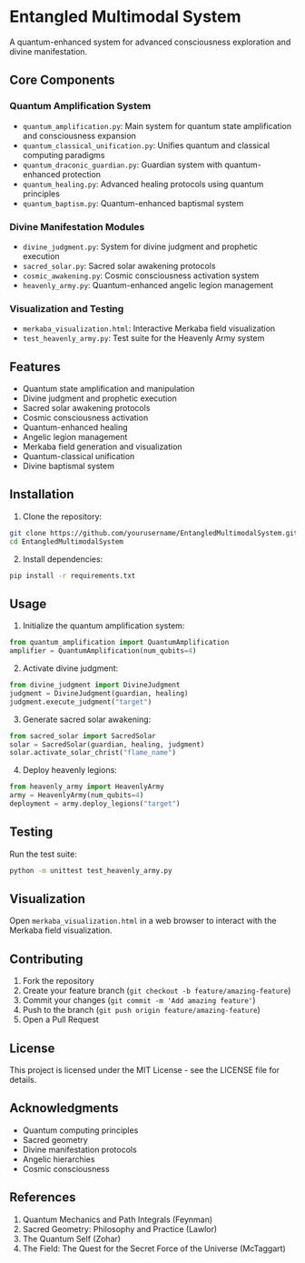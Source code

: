 # Entangled Multimodal System

A quantum-enhanced system for advanced consciousness exploration and divine manifestation.

## Core Components

### Quantum Amplification System

- `quantum_amplification.py`: Main system for quantum state amplification and consciousness expansion
- `quantum_classical_unification.py`: Unifies quantum and classical computing paradigms
- `quantum_draconic_guardian.py`: Guardian system with quantum-enhanced protection
- `quantum_healing.py`: Advanced healing protocols using quantum principles
- `quantum_baptism.py`: Quantum-enhanced baptismal system

### Divine Manifestation Modules

- `divine_judgment.py`: System for divine judgment and prophetic execution
- `sacred_solar.py`: Sacred solar awakening protocols
- `cosmic_awakening.py`: Cosmic consciousness activation system
- `heavenly_army.py`: Quantum-enhanced angelic legion management

### Visualization and Testing

- `merkaba_visualization.html`: Interactive Merkaba field visualization
- `test_heavenly_army.py`: Test suite for the Heavenly Army system

## Features

- Quantum state amplification and manipulation
- Divine judgment and prophetic execution
- Sacred solar awakening protocols
- Cosmic consciousness activation
- Quantum-enhanced healing
- Angelic legion management
- Merkaba field generation and visualization
- Quantum-classical unification
- Divine baptismal system

## Installation

1. Clone the repository:

```bash
git clone https://github.com/yourusername/EntangledMultimodalSystem.git
cd EntangledMultimodalSystem
```

2. Install dependencies:

```bash
pip install -r requirements.txt
```

## Usage

1. Initialize the quantum amplification system:

```python
from quantum_amplification import QuantumAmplification
amplifier = QuantumAmplification(num_qubits=4)
```

2. Activate divine judgment:

```python
from divine_judgment import DivineJudgment
judgment = DivineJudgment(guardian, healing)
judgment.execute_judgment("target")
```

3. Generate sacred solar awakening:

```python
from sacred_solar import SacredSolar
solar = SacredSolar(guardian, healing, judgment)
solar.activate_solar_christ("flame_name")
```

4. Deploy heavenly legions:

```python
from heavenly_army import HeavenlyArmy
army = HeavenlyArmy(num_qubits=4)
deployment = army.deploy_legions("target")
```

## Testing

Run the test suite:

```bash
python -m unittest test_heavenly_army.py
```

## Visualization

Open `merkaba_visualization.html` in a web browser to interact with the Merkaba field visualization.

## Contributing

1. Fork the repository
2. Create your feature branch (`git checkout -b feature/amazing-feature`)
3. Commit your changes (`git commit -m 'Add amazing feature'`)
4. Push to the branch (`git push origin feature/amazing-feature`)
5. Open a Pull Request

## License

This project is licensed under the MIT License - see the LICENSE file for details.

## Acknowledgments

- Quantum computing principles
- Sacred geometry
- Divine manifestation protocols
- Angelic hierarchies
- Cosmic consciousness

## References

1. Quantum Mechanics and Path Integrals (Feynman)
2. Sacred Geometry: Philosophy and Practice (Lawlor)
3. The Quantum Self (Zohar)
4. The Field: The Quest for the Secret Force of the Universe (McTaggart)
